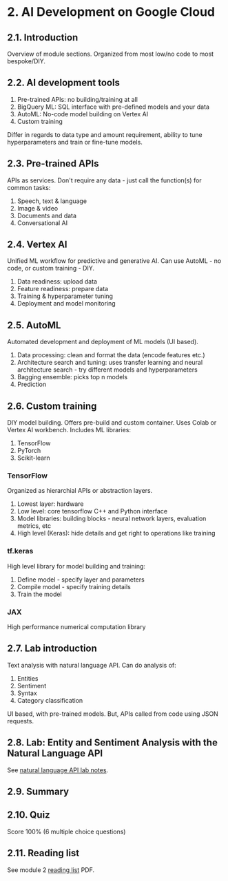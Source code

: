 # 2. AI Development on Google Cloud

## 2.1. Introduction

Overview of module sections. Organized from most low/no code to most bespoke/DIY.

## 2.2. AI development tools

1. Pre-trained APIs: no building/training at all
2. BigQuery ML: SQL interface with pre-defined models and your data
3. AutoML: No-code model building on Vertex AI
4. Custom training

Differ in regards to data type and amount requirement, ability to tune hyperparameters and train or fine-tune models.

## 2.3. Pre-trained APIs

APIs as services. Don't require any data - just call the function(s) for common tasks:

1. Speech, text & language
2. Image & video
3. Documents and data
4. Conversational AI

## 2.4. Vertex AI

Unified ML workflow for predictive and generative AI. Can use AutoML - no code, or custom training - DIY.

1. Data readiness: upload data
2. Feature readiness: prepare data
3. Training & hyperparameter tuning
4. Deployment and model monitoring

## 2.5. AutoML

Automated development and deployment of ML models (UI based).

1. Data processing: clean and format the data (encode features etc.)
2. Architecture search and tuning: uses transfer learning and neural architecture search - try different models and hyperparameters
3. Bagging ensemble: picks top n models
4. Prediction

## 2.6. Custom training

DIY model building. Offers pre-build and custom container. Uses Colab or Vertex AI workbench. Includes ML libraries:

1. TensorFlow
2. PyTorch
3. Scikit-learn

### TensorFlow

Organized as hierarchial APIs or abstraction layers.

1. Lowest layer: hardware
2. Low level: core tensorflow C++ and Python interface
3. Model libraries: building blocks - neural network layers, evaluation metrics, etc
4. High level (Keras): hide details and get right to operations like training

### tf.keras

High level library for model building and training:

1. Define model - specify layer and parameters
2. Compile model - specify training details
3. Train the model

### JAX

High performance numerical computation library

## 2.7. Lab introduction

Text analysis with natural language API. Can do analysis of:

1. Entities
2. Sentiment
3. Syntax
4. Category classification

UI based, with pre-trained models. But, APIs called from code using JSON requests.

## 2.8. Lab: Entity and Sentiment Analysis with the Natural Language API

See [natural language API lab notes](https://github.com/gperdrizet/GCSB_MLE/blob/main/01-AI_ML_on_google_cloud/module2_lab_notes.md).

## 2.9. Summary

## 2.10. Quiz

Score 100% (6 multiple choice questions)

## 2.11. Reading list

See module 2 [reading list](https://github.com/gperdrizet/GCSB_MLE/blob/main/01-AI_ML_on_google_cloud/module2_reading_list.pdf) PDF.
